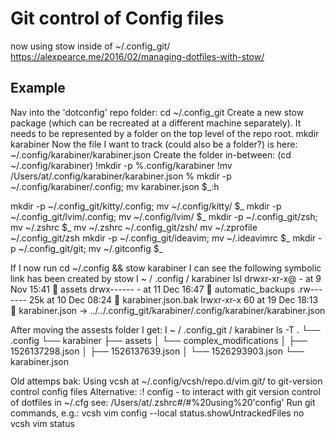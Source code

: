
# Git control of Config files
now using stow inside of ~/.config_git/
https://alexpearce.me/2016/02/managing-dotfiles-with-stow/

## Example
Nav into the 'dotconfig' repo folder:
  cd ~/.config_git
Create a new stow package (which can be recreated at a different machine separately). It needs to be represented by a folder on the top level of the repo root.
mkdir karabiner
Now the file I want to track (could also be a folder?) is here: ~/.config/karabiner/karabiner.json
Create the folder in-between: (cd ~/.config/karabiner)
!mkdir -p %.config/karabiner
!mv /Users/at/.config/karabiner/karabiner.json %
mkdir -p ~/.config/karabiner/.config; mv karabiner.json $_:h

mkdir -p ~/.config_git/kitty/.config; mv ~/.config/kitty/ $_
mkdir -p ~/.config_git/lvim/.config; mv ~/.config/lvim/ $_
mkdir -p ~/.config_git/zsh; mv ~/.zshrc $_
mv ~/.zshrc ~/.config_git/zsh/
mv ~/.zprofile ~/.config_git/zsh
mkdir -p ~/.config_git/ideavim; mv ~/.ideavimrc $_
mkdir -p ~/.config_git/git; mv ~/.gitconfig $_


If I now run cd ~/.config  && stow karabiner  I can see the following symbolic link has been created by stow
I  ~ / .config / karabiner  lsl
drwxr-xr-x@   - at  9 Nov 15:41  assets
drwx------    - at 11 Dec 16:47  automatic_backups
.rw-------  25k at 10 Dec 08:24  karabiner.json.bak
lrwxr-xr-x   60 at 19 Dec 18:13  karabiner.json -> ../../.config_git/karabiner/.config/karabiner/karabiner.json

After moving the assests folder I get:
I  ~ / .config_git / karabiner  ls -T
.
└── .config
   └── karabiner
      ├── assets
      │  └── complex_modifications
      │     ├── 1526137298.json
      │     ├── 1526137639.json
      │     └── 1526293903.json
      └── karabiner.json


Old attemps bak:
Using vcsh at ~/.config/vcsh/repo.d/vim.git/ to git-version control config files
Alternative: :! config  - to interact with git version control of dotfiles in ~/.cfg see: /Users/at/.zshrc#/#%20using%20'config'
Run git commands, e.g.:
vcsh vim config --local status.showUntrackedFiles no
vcsh vim status




